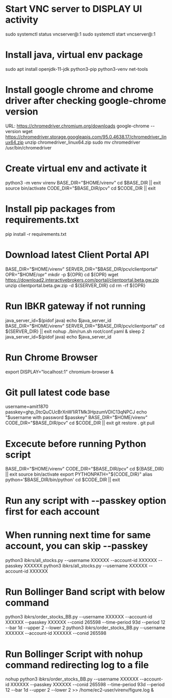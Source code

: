 
# Start VNC server to DISPLAY UI activity
sudo systemctl status vncserver@:1
sudo systemctl start vncserver@:1

# Install java, virtual env package
sudo apt install openjdk-11-jdk python3-pip python3-venv net-tools

# Install google chrome and chrome driver after checking google-chrome version
URL: https://chromedriver.chromium.org/downloads
google-chrome --version
wget https://chromedriver.storage.googleapis.com/95.0.4638.17/chromedriver_linux64.zip
unzip chromedriver_linux64.zip
sudo mv chromedriver /usr/bin/chromedriver

# Create virtual env and activate it
python3 -m venv virenv
BASE_DIR="$HOME/virenv"
cd $BASE_DIR || exit
source bin/activate
CODE_DIR="$BASE_DIR/pcv"
cd $CODE_DIR || exit

# Install pip packages from requirements.txt
pip install -r requirements.txt

# Download latest Client Portal API
BASE_DIR="$HOME/virenv"
SERVER_DIR="$BASE_DIR/pcv/clientportal"
OPR="$HOME/opr"
mkdir -p ${OPR}
cd ${OPR}
wget https://download2.interactivebrokers.com/portal/clientportal.beta.gw.zip
unzip clientportal.beta.gw.zip -d ${SERVER_DIR}
cd
rm -rf ${OPR}


# Run IBKR gateway if not running
java_server_id=$(pidof java)
echo $java_server_id
BASE_DIR="$HOME/virenv"
SERVER_DIR="$BASE_DIR/pcv/clientportal"
cd ${SERVER_DIR} || exit
nohup ./bin/run.sh root/conf.yaml &
sleep 2
java_server_id=$(pidof java)
echo $java_server_id

# Run Chrome Browser
export DISPLAY="localhost:1"
chromium-browser &

# Git pull latest code base
username=amit1870
passkey=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
echo "$username with password $passkey"
BASE_DIR="$HOME/virenv"
CODE_DIR="$BASE_DIR/pcv"
cd $CODE_DIR || exit
git restore .
git pull

# Excecute before running Python script
BASE_DIR="$HOME/virenv"
CODE_DIR="$BASE_DIR/pcv"
cd ${BASE_DIR} || exit
source bin/activate
export PYTHONPATH="${CODE_DIR}"
alias python='$BASE_DIR/bin/python'
cd $CODE_DIR || exit

# Run any script with --passkey option first for each account
# When running next time for same account, you can skip --passkey
python3 ibkrs/all_stocks.py --username XXXXXX --account-id XXXXXX --passkey XXXXXX
python3 ibkrs/all_stocks.py --username XXXXXX --account-id XXXXXX

# Run Bollinger Band script with below command
python3 ibkrs/order_stocks_BB.py --username XXXXXX --account-id XXXXXX --passkey XXXXXX --conid 265598 --time-period 93d --period 12 --bar 1d --upper 2 --lower 2
python3 ibkrs/order_stocks_BB.py --username XXXXXX --account-id XXXXXX --conid 265598

# Run Bollinger Script with nohup command redirecting log to a file
nohup python3 ibkrs/order_stocks_BB.py --username XXXXXX --account-id XXXXXX --passkey XXXXXX --conid 265598 --time-period 93d --period 12 --bar 1d --upper 2 --lower 2  >> /home/ec2-user/virenv/figure.log &